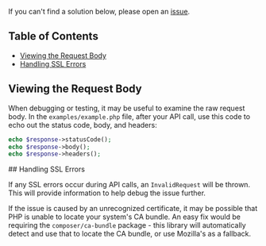 If you can't find a solution below, please open an [issue](https://github.com/sendgrid/php-http-client/issues).

## Table of Contents

* [Viewing the Request Body](#request-body)
* [Handling SSL Errors](#ssl-errors)

<a name="request-body"></a>
## Viewing the Request Body

When debugging or testing, it may be useful to examine the raw request body. In the `examples/example.php` file, after your API call, use this code to echo out the status code, body, and headers:

```php
echo $response->statusCode();
echo $response->body();
echo $response->headers();
```

<a name="ssl-errors">
## Handling SSL Errors

If any SSL errors occur during API calls, an `InvalidRequest` will be thrown. This will provide information to help debug the issue further.

If the issue is caused by an unrecognized certificate, it may be possible that PHP is unable to locate your system's CA bundle. An easy fix would be requiring the `composer/ca-bundle` package - this library will automatically detect and use that to locate the CA bundle, or use Mozilla's as a fallback.
